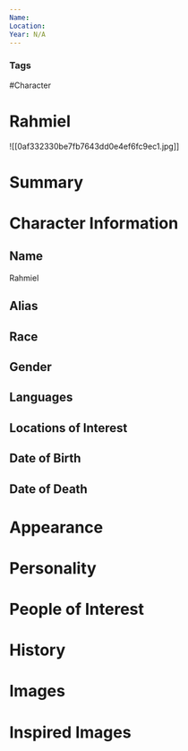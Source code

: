 ```yaml
---
Name: 
Location: 
Year: N/A
---
```


### Tags
#Character

# Rahmiel
![[0af332330be7fb7643dd0e4ef6fc9ec1.jpg]]

# Summary


# Character Information

## Name
Rahmiel

## Alias

## Race

## Gender

## Languages

## Locations of Interest

## Date of Birth

## Date of Death

# Appearance

# Personality

# People of Interest

# History

# Images

# Inspired Images
